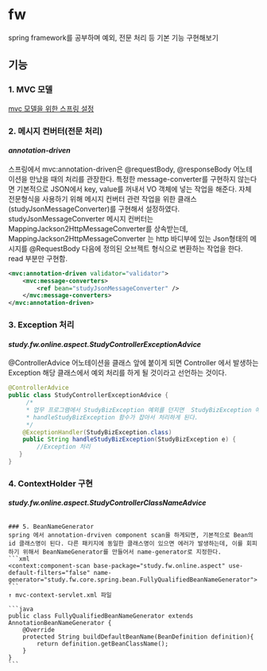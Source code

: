 # fw
spring framework를 공부하며 예외, 전문 처리 등 기본 기능 구현해보기

## 기능
### 1. MVC 모델
[mvc 모델을 위한 스프링 설정](https://github.com/chajs226/study-online/blob/master/README.md)

### 2. 메시지 컨버터(전문 처리)
#### *annotation-driven*
스프링에서 mvc:annotation-driven은 @requestBody, @responseBody 어노테이션을 만났을 때의 처리를 관장한다. 특정한 message-converter를 구현하지 않는다면 기본적으로 JSON에서 key, value를 꺼내서 VO 객체에 넣는 작업을 해준다. 자체 전문형식을 사용하기 위해 메시지 컨버터 관련 작업을 위한 클래스(studyJsonMessageConverter)를 구현해서 설정하였다.
studyJsonMessageConverter 메시지 컨버터는 MappingJackson2HttpMessageConverter를 상속받는데,  MappingJackson2HttpMessageConverter 는 http 바디부에 있는 Json형태의 메시지를 @RequestBody 다음에 정의된 오브젝트 형식으로 변환하는 작업을 한다. read 부분만 구현함.
```xml	
<mvc:annotation-driven validator="validator">	
	<mvc:message-converters>
		<ref bean="studyJsonMessageConverter" />
	</mvc:message-converters>
</mvc:annotation-driven>
```

### 3. Exception 처리
#### *study.fw.online.aspect.StudyControllerExceptionAdvice*
@ControllerAdvice 어노테이션을 클래스 앞에 붙이게 되면 Controller 에서 발생하는 Exception 해당 클래스에서 예외 처리를 하게 될 것이라고 선언하는 것이다.
```java
@ControllerAdvice
public class StudyControllerExceptionAdvice {
     /*
     * 업무 프로그램에서 StudyBizException 예외를 던지면  StudyBizException 예외의 ExcetpionHandler로 선언된 
     * handleStudyBizException 함수가 잡아서 처리하게 된다.
     */
    @ExceptionHandler(StudyBizException.class)
    public String handleStudyBizException(StudyBizException e) {
        //Exception 처리
   }
}
```

### 4. ContextHolder 구현
#### *study.fw.online.aspect.StudyControllerClassNameAdvice*
~~~Controller 앞 단에 Pointcut을 걸어서 ContextHolder에 필요한 값을 셋팅함.~~~

### 5. BeanNameGenerator
spring 에서 annotation-drviven component scan을 하게되면, 기본적으로 Bean의 id 클래스명이 된다. 다른 패키지에 동일한 클래스명이 있으면 에러가 발생하는데, 이를 회피하기 위해서 BeanNameGenerator를 만들어서 name-generator로 지정한다.
```xml
<context:component-scan base-package="study.fw.online.aspect" use-default-filters="false" name-generator="study.fw.core.spring.bean.FullyQualifiedBeanNameGenerator">
```
↑ mvc-context-servlet.xml 파일

```java
public class FullyQualifiedBeanNameGenerator extends AnnotationBeanNameGenerator {
    @Override
    protected String buildDefaultBeanName(BeanDefinition definition){
        return definition.getBeanClassName();
    }
}
```
